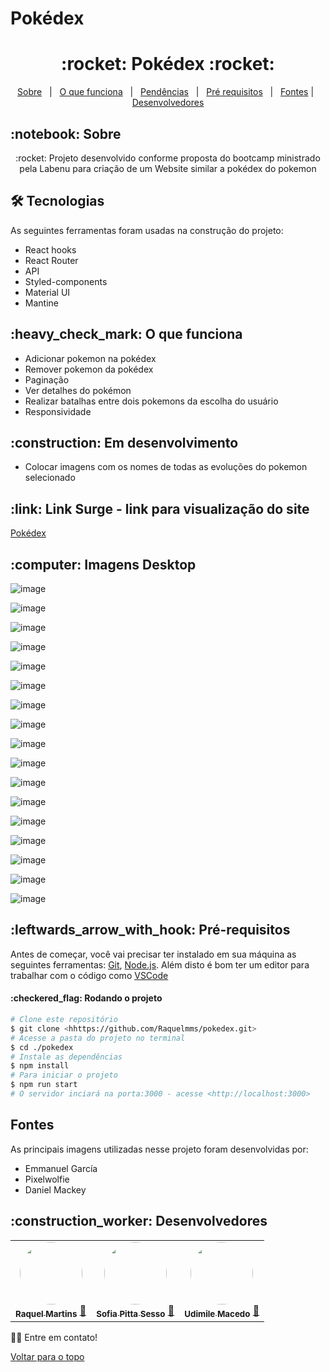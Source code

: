 # Pokédex
<h1 align="center" id="top">:rocket: Pokédex :rocket:</h1>

<p align="center">
  <a href="#sobre">Sobre</a> &#xa0; | &#xa0; 
  <a href="#funciona">O que funciona</a> &#xa0; | &#xa0;
  <a href="#pendente">Pendências</a> &#xa0; | &#xa0;
  <a href="#requisitos">Pré requisitos</a> &#xa0; | &#xa0;
  <a href="#fontes">Fontes</a> | &#xa0;
  <a href="#desenvolvedores">Desenvolvedores</a> 
 
</p>

<h2 id="sobre">:notebook: Sobre </h2>

<p align="center">:rocket: Projeto desenvolvido conforme proposta do bootcamp ministrado pela Labenu para criação de um Website similar a pokédex do pokemon</p>

<h2 id="tecnologias"> 🛠 Tecnologias </h2>

As seguintes ferramentas foram usadas na construção do projeto:

* React hooks
* React Router
* API
* Styled-components
* Material UI
* Mantine


<h2 id="funciona">:heavy_check_mark: O que funciona</h2>

* Adicionar pokemon na pokédex
* Remover pokemon da pokédex
* Paginação
* Ver detalhes do pokémon
* Realizar batalhas entre dois pokemons da escolha do usuário
* Responsividade



<h2 id="pendente">:construction: Em desenvolvimento</h2>

* Colocar imagens com os nomes de todas as evoluções do pokemon selecionado

<h2 id="link">:link: Link Surge - link para visualização do site</h2>
<a href="https://stiff-chalk.surge.sh/">Pokédex</a>
<h2 id="imagens">:computer: Imagens Desktop</h2>


![image](https://user-images.githubusercontent.com/94647334/157991248-7ca48c0c-beab-46b8-89bc-0a79a2bc4563.png)

![image](https://user-images.githubusercontent.com/94647334/157991378-4e44cc6d-c980-4d7d-86d4-75c07cc889aa.png)

![image](https://user-images.githubusercontent.com/94647334/157991524-1bf05aa7-a559-43f8-9762-89bc282a57fc.png)

![image](https://user-images.githubusercontent.com/94647334/157991940-b2738995-3f18-46be-8d51-c50aed255bc9.png)

![image](https://user-images.githubusercontent.com/94647334/157992018-da26308d-9271-4ba8-a8ea-d38577a1f9d7.png)

![image](https://user-images.githubusercontent.com/94647334/157992567-72b4635e-76d3-4604-aea8-01132794e889.png)

![image](https://user-images.githubusercontent.com/94647334/157992746-93a7a76a-1ebb-4d3c-887f-7ccbdbca069c.png)

![image](https://user-images.githubusercontent.com/94647334/157992885-bd21150d-44c0-45c8-9ba5-5504e6a54906.png)

![image](https://user-images.githubusercontent.com/94647334/157992926-365d2bc2-2c75-4b0a-9ad2-f71514c9ff31.png)

![image](https://user-images.githubusercontent.com/94647334/157993249-ecf28661-0260-4024-81e9-3604e3e6f490.png)

![image](https://user-images.githubusercontent.com/94647334/157993177-71009f8c-26cb-431e-9f7b-1b978ee8e113.png)

![image](https://user-images.githubusercontent.com/94647334/157993433-41b965f8-e7c8-479b-9b0c-6bb7974da3f1.png)

![image](https://user-images.githubusercontent.com/94647334/157993547-c3f96297-ad82-4473-adc1-c5c24f3b75e8.png)

![image](https://user-images.githubusercontent.com/94647334/157993619-5c934a89-9f4c-4e62-a826-80de1b40f2e3.png)

![image](https://user-images.githubusercontent.com/94647334/157993681-54895ccc-8f47-4627-a9c4-9c43eb747abf.png)

![image](https://user-images.githubusercontent.com/94647334/157993709-08a7d09d-b2e4-4bfd-8c26-0b1196455d74.png)

![image](https://user-images.githubusercontent.com/94647334/157993720-ea2960f7-0827-4ee8-b9ab-7c52ade68143.png)


<h2 id="requisitos">:leftwards_arrow_with_hook: Pré-requisitos</h2>

Antes de começar, você vai precisar ter instalado em sua máquina as seguintes ferramentas:
[Git](https://git-scm.com), [Node.js](https://nodejs.org/en/). 
Além disto é bom ter um editor para trabalhar com o código como [VSCode](https://code.visualstudio.com/)

<h4>:checkered_flag: Rodando o projeto </h4>

```bash
# Clone este repositório
$ git clone <hhttps://github.com/Raquelmms/pokedex.git>
# Acesse a pasta do projeto no terminal
$ cd ./pokedex
# Instale as dependências
$ npm install
# Para iniciar o projeto
$ npm run start
# O servidor inciará na porta:3000 - acesse <http://localhost:3000>
```

<h2 id="fontes"> Fontes </h2>

As principais imagens utilizadas nesse projeto foram desenvolvidas por:
* Emmanuel García
* Pixelwolfie
* Daniel Mackey

<h2 id="desenvolvedores">:construction_worker: Desenvolvedores</h2>

<table> 
<tr>

<td align="center"><a href="https://github.com/Raquelmms"><img style="border-radius: 50%" src="https://avatars.githubusercontent.com/u/85976494?v=4" width="100px" alt=""/>
 <br />
 <sub><b>Raquel Martins</b></sub></a> <a href="https://github.com/Raquelmms">🚀</a></td>

 <td align="center"><a href="https://github.com/SofiaPittaSesso"><img style="border-radius: 50%" src="https://avatars.githubusercontent.com/u/94647334?v=4" width="100px" alt=""/>
 <br />
 <sub><b>Sofia Pitta Sesso</b></sub></a> <a href="https://github.com/SofiaPittaSesso">🚀</a></td>


 <td align="center"><a href="https://github.com/udimile"><img style="border-radius: 50%" src="https://avatars.githubusercontent.com/u/76756821?v=4" width="100px" alt=""/>
 <br />
 <sub><b>Udimile Macedo</b></sub></a> <a href="https://github.com/udimile">🚀</a></td>


</tr>

</table>

👋🏽 Entre em contato!

<a href="#top">Voltar para o topo</a>
